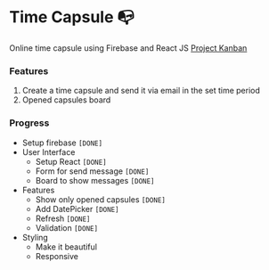# Time Capsule :mailbox_with_no_mail:
Online time capsule using Firebase and React JS
[Project Kanban](https://github.com/users/wylieee/projects/1)

### Features
1. Create a time capsule and send it via email in the set time period
2. Opened capsules board

### Progress
- Setup firebase `[DONE]`
- User Interface
  - Setup React `[DONE]`
  - Form for send message `[DONE]`
  - Board to show messages `[DONE]`
- Features
  - Show only opened capsules `[DONE]`
  - Add DatePicker `[DONE]`
  - Refresh `[DONE]`
  - Validation `[DONE]`
- Styling
  - Make it beautiful
  - Responsive